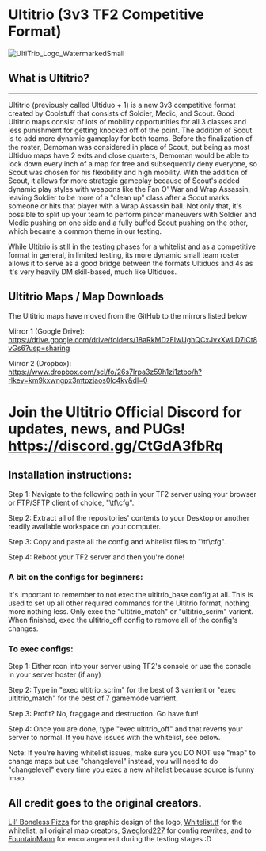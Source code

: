 # Ultitrio (3v3 TF2 Competitive Format)
![UltiTrio_Logo_WatermarkedSmall](https://user-images.githubusercontent.com/103016536/161866095-b967386a-34c7-4c41-be11-0b392b179458.png)

## What is Ultitrio?
---
Ultitrio (previously called Ultiduo + 1) is a new 3v3 competitive format created by Coolstuff that consists of Soldier, Medic, and Scout. Good Ultitrio maps consist of lots of mobility opportunities for all 3 classes and less punishment for getting knocked off of the point. The addition of Scout is to add more dynamic gameplay for both teams. Before the finalization of the roster, Demoman was considered in place of Scout, but being as most Ultiduo maps have 2 exits and close quarters, Demoman would be able to lock down every inch of a map for free and subsequently deny everyone, so Scout was chosen for his flexibility and high mobility. With the addition of Scout, it allows for more strategic gameplay because of Scout's added dynamic play styles with weapons like the Fan O' War and Wrap Assassin, leaving Soldier to be more of a "clean up" class after a Scout marks someone or hits that player with a Wrap Assassin ball. Not only that, it's possible to split up your team to perform pincer maneuvers with Soldier and Medic pushing on one side and a fully buffed Scout pushing on the other, which became a common theme in our testing.

While Ultitrio is still in the testing phases for a whitelist and as a competitive format in general, in limited testing, its more dynamic small team roster allows it to serve as a good bridge between the formats Ultiduos and 4s as it's very heavily DM skill-based, much like Ultiduos.

## Ultitrio Maps / Map Downloads
The Ultitrio maps have moved from the GitHub to the mirrors listed below

Mirror 1 (Google Drive): https://drive.google.com/drive/folders/18aRkMDzFIwUghQCxJvxXwLD7lCt8vGs6?usp=sharing

Mirror 2 (Dropbox): https://www.dropbox.com/scl/fo/26s7lrpa3z59h1zi1ztbo/h?rlkey=km9kxwngpx3mtpzjaos0lc4kv&dl=0

# Join the Ultitrio Official Discord for updates, news, and PUGs! https://discord.gg/CtGdA3fbRq

## Installation instructions:

Step 1: Navigate to the following path in your TF2 server using your browser or FTP/SFTP client of choice, "\tf\cfg".

Step 2: Extract all of the repositories' contents to your Desktop or another readily available workspace on your computer.

Step 3: Copy and paste all the config and whitelist files to "\tf\cfg".

Step 4: Reboot your TF2 server and then you're done!

### A bit on the configs for beginners:

It's important to remember to not exec the ultitrio_base config at all. This is used to set up all other required commands for the Ultitrio format, nothing more nothing less. Only exec the "ultitrio_match" or "ultitrio_scrim" varient. When finished, exec the ultitrio_off config to remove all of the config's changes.

### To exec configs:

Step 1: Either rcon into your server using TF2's console or use the console in your server hoster (if any)

Step 2: Type in "exec ultitrio_scrim" for the best of 3 varrient or "exec ultitrio_match" for the best of 7 gamemode varrient.

Step 3: Profit? No, fraggage and destruction. Go have fun!

Step 4: Once you are done, type "exec ultitrio_off" and that reverts your server to normal. If you have issues with the whitelist, see below.

Note: If you're having whitelist issues, make sure you DO NOT use "map" to change maps but use "changelevel" instead, you will need to do "changelevel" every time you exec a new whitelist because source is funny lmao.


## All credit goes to the original creators.
[Lil' Boneless Pizza](https://steamcommunity.com/id/lilbonelesspizza/) for the graphic design of the logo, [Whitelist.tf](https://whitelist.tf/) for the whitelist, all original map creators, [Sweglord227](https://steamcommunity.com/id/sweglord227/) for config rewrites, and to [FountainMann](https://steamcommunity.com/profiles/76561198834350355) for encorangement during the testing stages :D

